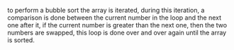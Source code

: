 to perform a bubble sort the array is iterated, during this iteration, a comparison is done between the current number in the loop and the next one after it, if the current number is greater than the next one, then the two numbers are swapped, this loop is done over and over again until the array is sorted.